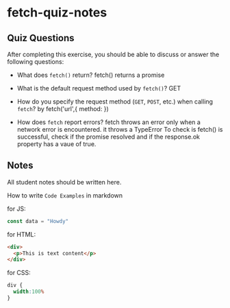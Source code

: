 # fetch-quiz-notes

## Quiz Questions

After completing this exercise, you should be able to discuss or answer the following questions:

- What does `fetch()` return?
fetch() returns a promise

- What is the default request method used by `fetch()`?
GET

- How do you specify the request method (`GET`, `POST`, etc.) when calling `fetch`?
by fetch('url',{ method: })

- How does `fetch` report errors?
fetch throws an error only when a network error is encountered. it throws a TypeError
To check is fetch() is successful, check if the promise resolved and if the response.ok property has a vaue of true.


## Notes

All student notes should be written here.


How to write `Code Examples` in markdown

for JS:
```javascript
const data = "Howdy"
```

for HTML:
```html
<div>
  <p>This is text content</p>
</div>
```

for CSS:
```css
div {
  width:100%
}
```
